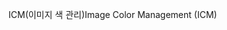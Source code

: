 <span data-ttu-id="ec904-101">ICM(이미지 색 관리)</span><span class="sxs-lookup"><span data-stu-id="ec904-101">Image Color Management (ICM)</span></span>